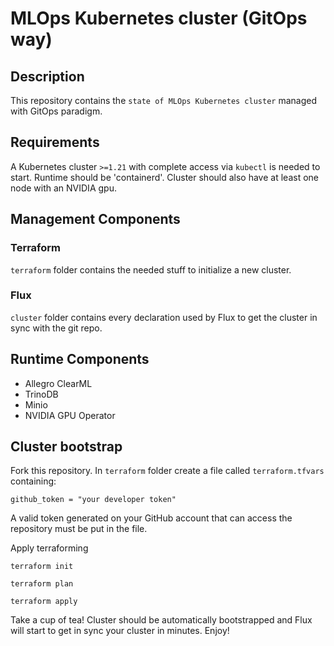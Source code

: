 # MLOps Kubernetes cluster (GitOps way)

## Description

This repository contains the `state of MLOps Kubernetes cluster` managed with GitOps paradigm.

## Requirements

A Kubernetes cluster `>=1.21` with complete access via `kubectl` is needed to start.
Runtime should be 'containerd'.
Cluster should also have at least one node with an NVIDIA gpu.

## Management Components

### Terraform

`terraform` folder contains the needed stuff to initialize a new cluster.

### Flux

`cluster` folder contains every declaration used by Flux to get the cluster in sync with the git repo.

## Runtime Components

* Allegro ClearML
* TrinoDB
* Minio
* NVIDIA GPU Operator

## Cluster bootstrap

Fork this repository.
In `terraform` folder create a file called `terraform.tfvars` containing:
```
github_token = "your developer token"
```
A valid token generated on your GitHub account that can access the repository must be put in the file.

Apply terraforming
```
terraform init

terraform plan

terraform apply
```
Take a cup of tea! Cluster should be automatically bootstrapped and Flux will start to get in sync your cluster in minutes.
Enjoy!

